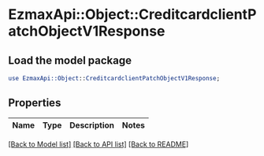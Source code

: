 # EzmaxApi::Object::CreditcardclientPatchObjectV1Response

## Load the model package
```perl
use EzmaxApi::Object::CreditcardclientPatchObjectV1Response;
```

## Properties
Name | Type | Description | Notes
------------ | ------------- | ------------- | -------------

[[Back to Model list]](../README.md#documentation-for-models) [[Back to API list]](../README.md#documentation-for-api-endpoints) [[Back to README]](../README.md)


